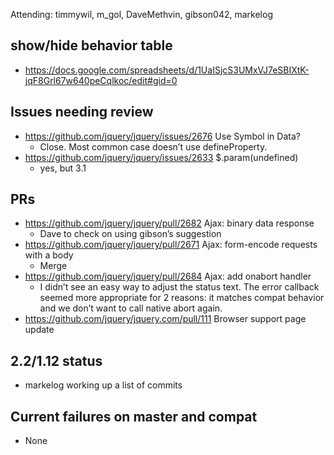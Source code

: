 Attending: timmywil, m_gol, DaveMethvin, gibson042, markelog

## show/hide behavior table
* https://docs.google.com/spreadsheets/d/1UaISjcS3UMxVJ7eSBIXtK-jqF8Grl67w640peCqlkoc/edit#gid=0 

## Issues needing review
* https://github.com/jquery/jquery/issues/2676 Use Symbol in Data?
  - Close. Most common case doesn’t use defineProperty.
* https://github.com/jquery/jquery/issues/2633 $.param(undefined)
  - yes, but 3.1

## PRs
* https://github.com/jquery/jquery/pull/2682 Ajax: binary data response
  - Dave to check on using gibson’s suggestion
* https://github.com/jquery/jquery/pull/2671 Ajax: form-encode requests with a body
  - Merge
* https://github.com/jquery/jquery/pull/2684 Ajax: add onabort handler
  - I didn’t see an easy way to adjust the status text. The error callback seemed more appropriate for 2 reasons: it matches compat behavior and we don’t want to call native abort again.
* https://github.com/jquery/jquery.com/pull/111 Browser support page update

## 2.2/1.12 status
* markelog working up a list of commits

## Current failures on master and compat
* None
